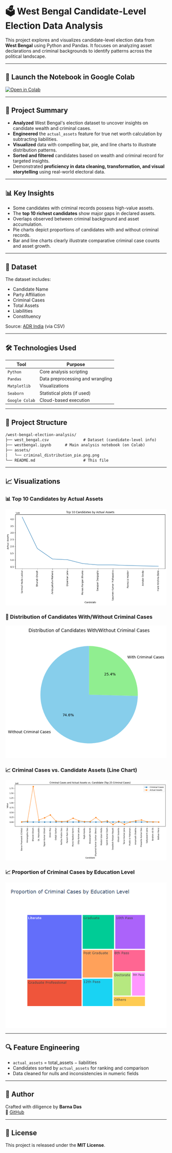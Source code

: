 
# 🗳️ West Bengal Candidate-Level Election Data Analysis

This project explores and visualizes candidate-level election data from **West Bengal** using Python and Pandas. It focuses on analyzing asset declarations and criminal backgrounds to identify patterns across the political landscape.

---

## 🚀 Launch the Notebook in Google Colab

[![Open in Colab](https://colab.research.google.com/assets/colab-badge.svg)](https://colab.research.google.com/drive/1Tepm-Oj6OsMS6nXGTNNJLBntc9ij9M_L?usp=sharing)

---

## 🧠 Project Summary

- **Analyzed** West Bengal's election dataset to uncover insights on candidate wealth and criminal cases.
- **Engineered** the `actual_assets` feature for true net worth calculation by subtracting liabilities.
- **Visualized** data with compelling bar, pie, and line charts to illustrate distribution patterns.
- **Sorted and filtered** candidates based on wealth and criminal record for targeted insights.
- Demonstrated **proficiency in data cleaning, transformation, and visual storytelling** using real-world electoral data.

---

## 📊 Key Insights

- Some candidates with criminal records possess high-value assets.
- The **top 10 richest candidates** show major gaps in declared assets.
- Overlaps observed between criminal background and asset accumulation.
- Pie charts depict proportions of candidates with and without criminal records.
- Bar and line charts clearly illustrate comparative criminal case counts and asset growth.

---

## 📁 Dataset

The dataset includes:
- Candidate Name
- Party Affiliation
- Criminal Cases
- Total Assets
- Liabilities
- Constituency

Source: [ADR India](https://adrindia.org/) (via CSV)

---

## 🛠️ Technologies Used

| Tool        | Purpose                          |
|-------------|----------------------------------|
| `Python`    | Core analysis scripting          |
| `Pandas`    | Data preprocessing and wrangling |
| `Matplotlib`| Visualizations                   |
| `Seaborn`   | Statistical plots (if used)      |
| `Google Colab` | Cloud-based execution         |

---

## 📂 Project Structure

```
/west-bengal-election-analysis/
├── west_bengal.csv               # Dataset (candidate-level info)
├── westbengal.ipynb      # Main analysis notebook (on Colab)
├── assets/
│   └── criminal_distribution_pie.png.png  
└── README.md                     # This file
```

---

## 📈 Visualizations

### 📊 Top 10 Candidates by Actual Assets
![Top 10 Assets](assets/top_10_assets_bar.png)

### 🥧 Distribution of Candidates With/Without Criminal Cases
![Criminal Pie Chart](assets/criminal_distribution_pie.png)

### 📈 Criminal Cases vs. Candidate Assets (Line Chart)
![Line Chart](assets/criminal_vs_assets_line.png)

### 📈 Proportion of Criminal Cases by Education Level
![Tree Map](assets/avgcrimebyedu.png)


---

## 🔍 Feature Engineering

- `actual_assets` = total_assets − liabilities
- Candidates sorted by `actual_assets` for ranking and comparison
- Data cleaned for nulls and inconsistencies in numeric fields

---

## 👤 Author

Crafted with diligence by **Barna Das**  
🔗 [GitHub](https://github.com/barna-d)

---

## 📝 License

This project is released under the **MIT License**.

